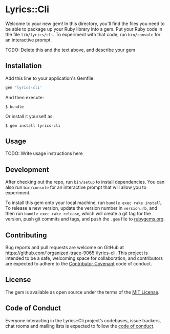# Lyrics::Cli

Welcome to your new gem! In this directory, you'll find the files you need to be able to package up your Ruby library into a gem. Put your Ruby code in the file `lib/lyrics/cli`. To experiment with that code, run `bin/console` for an interactive prompt.

TODO: Delete this and the text above, and describe your gem

## Installation

Add this line to your application's Gemfile:

```ruby
gem 'lyrics-cli'
```

And then execute:

    $ bundle

Or install it yourself as:

    $ gem install lyrics-cli

## Usage

TODO: Write usage instructions here

## Development

After checking out the repo, run `bin/setup` to install dependencies. You can also run `bin/console` for an interactive prompt that will allow you to experiment.

To install this gem onto your local machine, run `bundle exec rake install`. To release a new version, update the version number in `version.rb`, and then run `bundle exec rake release`, which will create a git tag for the version, push git commits and tags, and push the `.gem` file to [rubygems.org](https://rubygems.org).

## Contributing

Bug reports and pull requests are welcome on GitHub at https://github.com/'organized-trace-9065'/lyrics-cli. This project is intended to be a safe, welcoming space for collaboration, and contributors are expected to adhere to the [Contributor Covenant](http://contributor-covenant.org) code of conduct.

## License

The gem is available as open source under the terms of the [MIT License](https://opensource.org/licenses/MIT).

## Code of Conduct

Everyone interacting in the Lyrics::Cli project’s codebases, issue trackers, chat rooms and mailing lists is expected to follow the [code of conduct](https://github.com/'organized-trace-9065'/lyrics-cli/blob/master/CODE_OF_CONDUCT.md).
